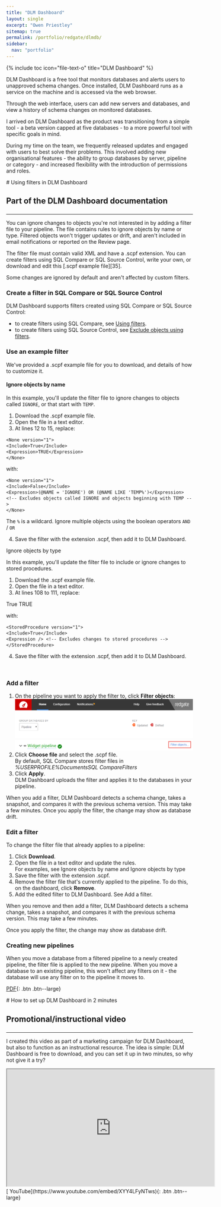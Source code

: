 ```yaml
---
title: "DLM Dashboard"
layout: single
excerpt: "Owen Priestley"
sitemap: true
permalink: /portfolio/redgate/dlmdb/
sidebar:
  nav: "portfolio"
---
```

{% include toc icon="file-text-o" title="DLM Dashboard" %}

DLM Dashboard is a free tool that monitors databases and alerts users to unapproved schema changes. Once installed, DLM Dashboard runs as a service on the machine and is accessed via the web browser. 

Through the web interface, users can add new servers and databases, and view a history of schema changes on monitored databases.

I arrived on DLM Dashboard as the product was transitioning from a simple tool - a beta version capped at five databases - to a more powerful tool with specific goals in mind. 

During my time on the team, we frequently released updates and engaged with users to best solve their problems. This involved adding new organisational features - the ability to group databases by server, pipeline or category - and increased flexibility with the introduction of permissions and roles.

<div markdown="1" class="notice">
# Using filters in DLM Dashboard
<h2 class="subtitle">Part of the DLM Dashboard documentation</h2>
<h3> </h3>
<hr>
You can ignore changes to objects you're not interested in by adding a filter file to your pipeline. The file contains rules to ignore objects by name or type. Filtered objects won't trigger updates or drift, and aren't included in email notifications or reported on the Review page.

The filter file must contain valid XML and have a .scpf extension. You can create filters using SQL Compare or SQL Source Control, write your own, or download and edit this [.scpf example file][35]. 

Some changes are ignored by default and aren't affected by custom filters.

<h3>Create a filter in SQL Compare or SQL Source Control</h3>

DLM Dashboard supports filters created using SQL Compare or SQL Source Control:

* to create filters using SQL Compare, see [Using filters](https://documentation.red-gate.com/display/SC11/Using+filters).
* to create filters using SQL Source Control, see [Exclude objects using filters](https://documentation.red-gate.com/display/SOC5/Exclude+objects+using+filters).

<h3>Use an example filter</h3>

We've provided a .scpf example file for you to download, and details of how to customize it. 

<h4>Ignore objects by name</h4>

In this example, you'll update the filter file to ignore changes to objects called `IGNORE`, or that start with `TEMP`.
<ol>
<li>Download the .scpf example file.</li>
<li>Open the file in a text editor.</li>
<li>At lines 12 to 15, replace:</li>
</ol>

    <None version="1">
    <Include>True</Include>
    <Expression>TRUE</Expression>
    </None>
    
with:

    <None version="1">
    <Include>False</Include>
    <Expression>(@NAME = 'IGNORE') OR (@NAME LIKE 'TEMP%')</Expression> <!-- Excludes objects called IGNORE and objects beginning with TEMP -->
    </None>

The `%` is a wildcard. Ignore multiple objects using the boolean operators `AND` / `OR `

<ol start="4">
<li>Save the filter with the extension .scpf, then add it to DLM Dashboard.</li>
</ol>

</h4>Ignore objects by type</h4>

In this example, you'll update the filter file to include or ignore changes to stored procedures.
<ol>
<li>Download the .scpf example file.</li>
<li>Open the file in a text editor.</li>
<li>At lines 108 to 111, replace:</li>
</ol>
    <StoredProcedure version="1">
    <Include>True</Include>
    <Expression>TRUE</Expression>
    </StoredProcedure>

with:

    <StoredProcedure version="1">
    <Include>True</Include>
    <Expression /> <!-- Excludes changes to stored procedures -->
    </StoredProcedure>
<ol start="4">
<li>Save the filter with the extension .scpf, then add it to DLM Dashboard.</li>
</ol></br>

### Add a filter

1. On the pipeline you want to apply the filter to, click **Filter objects**:  
![image-left](/images/dlmdb_fo.png)
2. Click **Choose file** and select the .scpf file.   
By default, SQL Compare stores filter files in _%USERPROFILE%DocumentsSQL CompareFilters_
3. Click **Apply**.  
DLM Dashboard uploads the filter and applies it to the databases in your pipeline.   

When you add a filter, DLM Dashboard detects a schema change, takes a snapshot, and compares it with the previous schema version. This may take a few minutes. 
Once you apply the filter, the change may show as database drift.

### Edit a filter

To change the filter file that already applies to a pipeline:

1. Click **Download**.
2. Open the file in a text editor and update the rules.   
For examples, see Ignore objects by name and Ignore objects by type
3. Save the filter with the extension .scpf.
4. Remove the filter file that's currently applied to the pipeline. To do this, on the dashboard, click **Remove**. 
5. Add the edited filter to DLM Dashboard. See Add a filter.

When you remove and then add a filter, DLM Dashboard detects a schema change, takes a snapshot, and compares it with the previous schema version. This may take a few minutes.

Once you apply the filter, the change may show as database drift.

<h3>Creating new pipelines</h3>

When you move a database from a filtered pipeline to a newly created pipeline, the filter file is applied to the new pipeline. When you move a database to an existing pipeline, this won't affect any filters on it - the database will use any filter on to the pipeline it moves to.

[<i class="fa fa-file-pdf-o" aria-hidden="true"></i>  PDF](portfolio/redgate/dlmdb_filters.pdf){: .btn .btn--large}
</div>

<div markdown="1" class="notice">
# How to set up DLM Dashboard in 2 minutes
<h2 class="subtitle">Promotional/instructional video</h2>
<h3> </h3>
<hr>
<p>I created this video as part of a marketing campaign for DLM Dashboard, but also to function as an instructional resource. The idea is simple: DLM Dashboard is free to download, and you can set it up in two minutes, so why not give it a try?</p> 
<iframe width="560" height="315" src="https://www.youtube.com/embed/XYY4LFyNTws" frameborder="1" allowfullscreen> </iframe>
<br/>
[<i class="fa fa-youtube" aria-hidden="true"></i>  YouTube](https://www.youtube.com/embed/XYY4LFyNTws){: .btn .btn--large}
</div>